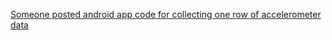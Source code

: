 [Someone posted android app code for collecting one row of accelerometer data](https://stackoverflow.com/questions/21742146/how-do-i-acquire-accelerometer-data-on-android)

